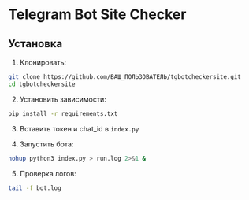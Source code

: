 # Telegram Bot Site Checker

## Установка

1. Клонировать:
```bash
git clone https://github.com/ВАШ_ПОЛЬЗОВАТЕЛЬ/tgbotcheckersite.git
cd tgbotcheckersite
```

2. Установить зависимости:
```bash
pip install -r requirements.txt
```

3. Вставить токен и chat_id в `index.py`

4. Запустить бота:
```bash
nohup python3 index.py > run.log 2>&1 &
```

5. Проверка логов:
```bash
tail -f bot.log
```